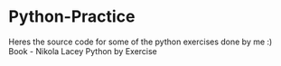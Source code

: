 # Python-Practice
Heres the source code for some of the python exercises done by me :)
Book - Nikola Lacey Python by Exercise
